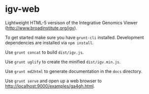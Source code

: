 igv-web
=======

Lightweight HTML-5 versison of the Integrative Genomics Viewer (http://www.broadinstitute.org/igv).

To get started make sure you have `grunt-cli` installed. Development dependencies are installed via `npm install`.

Use `grunt concat` to build `dist/igv.js`.

Use `grunt uglify` to create the minified `dist/igv.min.js`.

Use `grunt md2html` to generate documentation in the `docs` directory.

Use `grunt serve` and open up a web browser to [http://localhost:9000/examples/ga4gh.html](http://localhost:9000/examples/ga4gh.html).